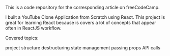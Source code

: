This is a code repository for the corresponding article on freeCodeCamp.

I built a YouTube Clone Application from Scratch using React. This project is great for learning React because is covers a lot of concepts that appear often in ReactJS workflow.

Covered topics:

project structure
destructuring
state management
passing props
API calls
